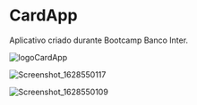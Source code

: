 # CardApp
Aplicativo criado durante Bootcamp Banco Inter.



![logoCardApp](https://user-images.githubusercontent.com/62387982/128789764-ce95bb92-1ba8-45a3-92e1-5c7cce02f5e6.png)


![Screenshot_1628550117](https://user-images.githubusercontent.com/62387982/128789742-4c2fd151-a604-4948-af33-79b4c9de140e.png)

![Screenshot_1628550109](https://user-images.githubusercontent.com/62387982/128789753-25439e7e-55dc-4dfa-b764-01edc6a2b436.png)
